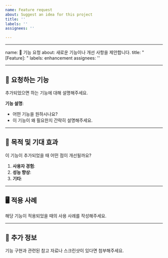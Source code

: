 ```yaml
---
name: Feature request
about: Suggest an idea for this project
title: ''
labels: ''
assignees: ''

---
```


---
name: 🚀 기능 요청
about: 새로운 기능이나 개선 사항을 제안합니다.
title: "[Feature]: "
labels: enhancement
assignees: ''

---

## 🚀 요청하는 기능  
추가되었으면 하는 기능에 대해 설명해주세요.  

**기능 설명**:  
- 어떤 기능을 원하시나요?  
- 이 기능이 왜 필요한지 간략히 설명해주세요.  

---

## 🎯 목적 및 기대 효과  
이 기능이 추가되었을 때 어떤 점이 개선될까요?  

1. **사용자 경험**:  
2. **성능 향상**:  
3. **기타**:  

---

## 🖥️ 적용 사례  
해당 기능이 적용되었을 때의 사용 사례를 작성해주세요.  

---

## 📎 추가 정보  
기능 구현과 관련된 참고 자료나 스크린샷이 있다면 첨부해주세요.
